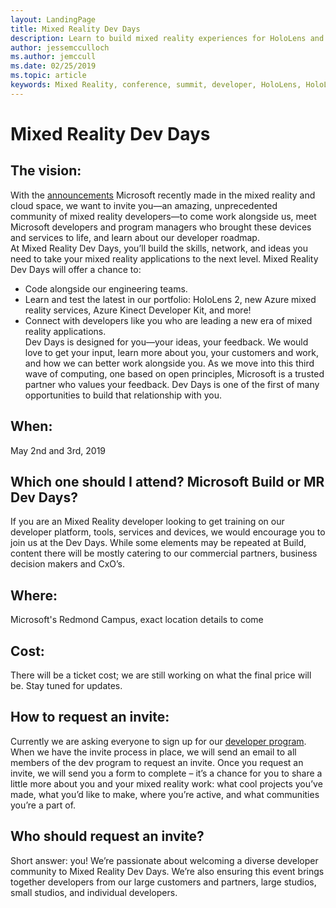 ```yaml
---
layout: LandingPage
title: Mixed Reality Dev Days
description: Learn to build mixed reality experiences for HoloLens and immersive headsets.
author: jessemcculloch 
ms.author: jemccull
ms.date: 02/25/2019
ms.topic: article
keywords: Mixed Reality, conference, summit, developer, HoloLens, HoloLens 2, Kinect
---
```


# Mixed Reality Dev Days

## The vision:  
With the [announcements](https://blogs.microsoft.com/blog/2019/02/24/microsoft-at-mwc-barcelona-introducing-microsoft-hololens-2/) Microsoft recently made in the mixed reality and cloud space, we want to invite you—an amazing, unprecedented community of mixed reality developers—to come work alongside us, meet Microsoft developers and program managers who brought these devices and services to life, and learn about our developer roadmap. </br>
At Mixed Reality Dev Days, you’ll build the skills, network, and ideas you need to take your mixed reality applications to the next level. Mixed Reality Dev Days will offer a chance to: 
* Code alongside our engineering teams.
* Learn and test the latest in our portfolio: HoloLens 2, new Azure mixed reality services, Azure Kinect Developer Kit, and more! 
* Connect with developers like you who are leading a new era of mixed reality applications. </br>
Dev Days is designed for you—your ideas, your feedback. We would love to get your input, learn more about you, your customers and work, and how we can better work alongside you. As we move into this third wave of computing, one based on open principles, Microsoft is a trusted partner who values your feedback. Dev Days is one of the first of many opportunities to build that relationship with you.

## When: 
May 2nd and 3rd, 2019
</br>
## Which one should I attend? Microsoft Build or MR Dev Days?
If you are an Mixed Reality developer looking to get training on our developer platform, tools, services and devices, we would encourage you to join us at the Dev Days. While some elements may be repeated at Build, content there will be mostly catering to our commercial partners, business decision makers and CxO’s.
</br>
## Where: 
Microsoft's Redmond Campus, exact location details to come
</br>
## Cost: 
There will be a ticket cost; we are still working on what the final price will be. Stay tuned for updates. 
</br>
## How to request an invite:  
Currently we are asking everyone to sign up for our [developer program](https://aka.ms/IWantMR). When we have the invite process in place, we will send an email to all members of the dev program to request an invite. Once you request an invite, we will send you a form to complete – it’s a chance for you to share a little more about you and your mixed reality work: what cool projects you’ve made, what you’d like to make, where you’re active, and what communities you’re a part of.
</br>
## Who should request an invite?  
Short answer: you! We’re passionate about welcoming a diverse developer community to Mixed Reality Dev Days. We’re also ensuring this event brings together developers from our large customers and partners, large studios, small studios, and individual developers.